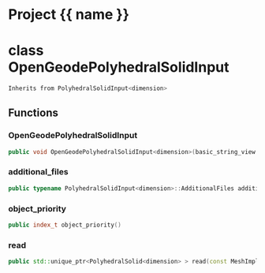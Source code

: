 <script setup>
import {useRoute} from 'vitepress'
const {path} = useRoute()
const tokens = path.split('/')
const words = tokens[2].split('-');
for (let i = 0; i < words.length; i++) {
    words[i] = words[i].charAt(0).toUpperCase() + words[i].slice(1);
    words[i] = words[i].replace('geode', 'Geode')
}
const name = words.join('-');
</script>
# Project {{ name }}

# class OpenGeodePolyhedralSolidInput


```cpp
Inherits from PolyhedralSolidInput<dimension>
```



## Functions

### OpenGeodePolyhedralSolidInput

```cpp
public void OpenGeodePolyhedralSolidInput<dimension>(basic_string_view filename)
```


### additional_files

```cpp
public typename PolyhedralSolidInput<dimension>::AdditionalFiles additional_files()
```


### object_priority

```cpp
public index_t object_priority()
```


### read

```cpp
public std::unique_ptr<PolyhedralSolid<dimension> > read(const MeshImpl & impl)
```




